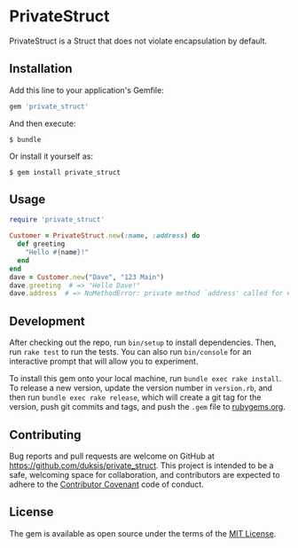 # PrivateStruct

PrivateStruct is a Struct that does not violate encapsulation by default.

## Installation

Add this line to your application's Gemfile:

```ruby
gem 'private_struct'
```

And then execute:

    $ bundle

Or install it yourself as:

    $ gem install private_struct

## Usage

```ruby
require 'private_struct'

Customer = PrivateStruct.new(:name, :address) do
  def greeting
    "Hello #{name}!"
  end
end
dave = Customer.new("Dave", "123 Main")
dave.greeting  # => "Hello Dave!"
dave.address  # => NoMethodError: private method `address' called for #<Customer:0x007fa723855058>
```

## Development

After checking out the repo, run `bin/setup` to install dependencies. Then, run `rake test` to run the tests. You can also run `bin/console` for an interactive prompt that will allow you to experiment.

To install this gem onto your local machine, run `bundle exec rake install`. To release a new version, update the version number in `version.rb`, and then run `bundle exec rake release`, which will create a git tag for the version, push git commits and tags, and push the `.gem` file to [rubygems.org](https://rubygems.org).

## Contributing

Bug reports and pull requests are welcome on GitHub at https://github.com/duksis/private_struct. This project is intended to be a safe, welcoming space for collaboration, and contributors are expected to adhere to the [Contributor Covenant](http://contributor-covenant.org) code of conduct.


## License

The gem is available as open source under the terms of the [MIT License](http://opensource.org/licenses/MIT).

